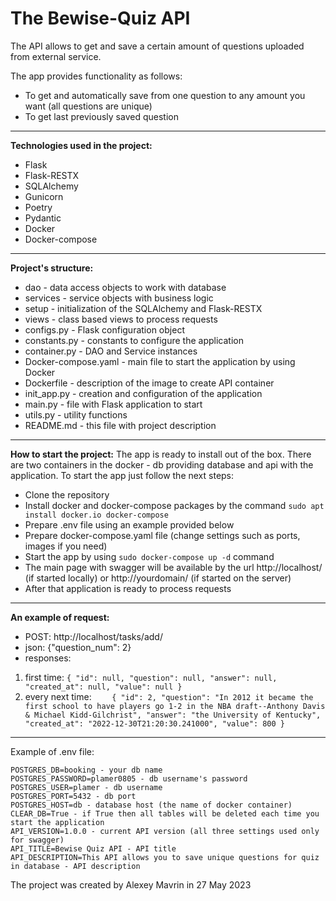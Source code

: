 # The Bewise-Quiz API
The API allows to get and save a certain amount of questions uploaded from external service.

The app provides functionality as follows:
 - To get and automatically save from one question to any amount you want (all questions are unique)
 - To get last previously saved question 
 
---

**Technologies used in the project:**
 
 - Flask
 - Flask-RESTX
 - SQLAlchemy 
 - Gunicorn
 - Poetry
 - Pydantic
 - Docker
 - Docker-compose

---

**Project's structure:**
 
 - dao - data access objects to work with database
 - services - service objects with business logic
 - setup - initialization of the SQLAlchemy and Flask-RESTX
 - views - class based views to process requests
 - configs.py - Flask configuration object
 - constants.py - constants to configure the application
 - container.py - DAO and Service instances
 - Docker-compose.yaml - main file to start the application by using Docker
 - Dockerfile - description of the image to create API container
 - init_app.py - creation and configuration of the application
 - main.py - file with Flask application to start
 - utils.py - utility functions
 - README.md - this file with project description
---

**How to start the project:**
The app is ready to install out of the box. There are two containers in the docker - db providing database and
api with the application.
To start the app just follow the next steps:
 - Clone the repository
 - Install docker and docker-compose packages by the command `sudo apt install docker.io docker-compose`
 - Prepare .env file using an example provided below
 - Prepare docker-compose.yaml file (change settings such as ports, images if you need)
 - Start the app by using `sudo docker-compose up -d` command
 - The main page with swagger will be available by the url http://localhost/ (if started locally) or http://yourdomain/ 
(if started on the server)
 - After that application is ready to process requests

---

**An example of request:**

- POST: http://localhost/tasks/add/
- json: {"question_num": 2}
- responses:
1. first time:
`
    {
      "id": null,
      "question": null,
      "answer": null,
      "created_at": null,
      "value": null
    } `
2. every next time:
`    {
      "id": 2,
      "question": "In 2012 it became the first school to have players go 1-2 in the NBA draft--Anthony Davis & Michael Kidd-Gilchrist",
      "answer": "the University of Kentucky",
      "created_at": "2022-12-30T21:20:30.241000",
      "value": 800
    }`

---
Example of .env file:

    POSTGRES_DB=booking - your db name
    POSTGRES_PASSWORD=plamer0805 - db username's password
    POSTGRES_USER=plamer - db username
    POSTGRES_PORT=5432 - db port
    POSTGRES_HOST=db - database host (the name of docker container)
    CLEAR_DB=True - if True then all tables will be deleted each time you start the application
    API_VERSION=1.0.0 - current API version (all three settings used only for swagger)
    API_TITLE=Bewise Quiz API - API title
    API_DESCRIPTION=This API allows you to save unique questions for quiz in database - API description


The project was created by Alexey Mavrin in 27 May 2023
